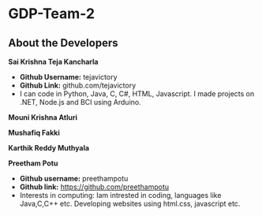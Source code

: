 # GDP-Team-2

## About the Developers

**Sai Krishna Teja Kancharla**
- **Github Username:** tejavictory
- **Github Link:** github.com/tejavictory
- I can code in Python, Java, C, C#, HTML, Javascript. I made projects on .NET, Node.js and BCI using Arduino.

**Mouni Krishna Atluri**

**Mushafiq Fakki**

**Karthik Reddy Muthyala**

**Preetham Potu**

- **Github username:** preethampotu
- **Github link:** https://github.com/preethampotu
- Interests in computing: Iam intrested in coding, languages like Java,C,C++ etc. Developing websites using html.css, javascript etc. 



